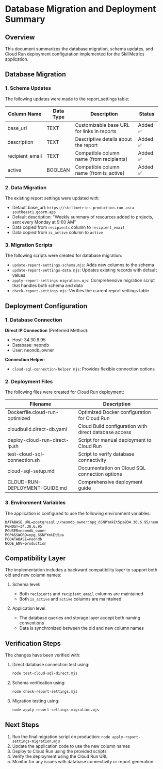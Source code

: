 # Database Migration and Deployment Summary

## Overview

This document summarizes the database migration, schema updates, and Cloud Run deployment configuration implemented for the SkillMetrics application.

## Database Migration

### 1. Schema Updates

The following updates were made to the report_settings table:

| Column Name       | Data Type | Description                                | Status    |
|-------------------|-----------|--------------------------------------------|-----------| 
| base_url          | TEXT      | Customizable base URL for links in reports | Added ✅  |
| description       | TEXT      | Descriptive details about the report       | Added ✅  |
| recipient_email   | TEXT      | Compatible column name (from recipients)   | Added ✅  |
| active            | BOOLEAN   | Compatible column name (from is_active)    | Added ✅  |

### 2. Data Migration

The existing report settings were updated with:

- Default base_url: `https://skillmetrics-production.run-asia-southeast1.goorm.app`
- Default description: "Weekly summary of resources added to projects, sent every Monday at 9:00 AM"
- Data copied from `recipients` column to `recipient_email`
- Data copied from `is_active` column to `active`

### 3. Migration Scripts

The following scripts were created for database migration:

- `update-report-settings-schema.mjs`: Adds new columns to the schema
- `update-report-settings-data.mjs`: Updates existing records with default values
- `apply-report-settings-migration.mjs`: Comprehensive migration script that handles both schema and data
- `check-report-settings.mjs`: Verifies the current report settings table

## Deployment Configuration

### 1. Database Connection

**Direct IP Connection** (Preferred Method):
- Host: 34.30.6.95
- Database: neondb
- User: neondb_owner

**Connection Helper**:
- `cloud-sql-connection-helper.mjs`: Provides flexible connection options

### 2. Deployment Files

The following files were created for Cloud Run deployment:

| Filename                       | Description                                            |
|--------------------------------|--------------------------------------------------------|
| Dockerfile.cloud-run-optimized | Optimized Docker configuration for Cloud Run           |
| cloudbuild.direct-db.yaml      | Cloud Build configuration with direct database access  |
| deploy-cloud-run-direct-ip.sh  | Script for manual deployment to Cloud Run             |
| test-cloud-sql-connection.sh   | Script to verify database connectivity                |
| cloud-sql-setup.md             | Documentation on Cloud SQL connection options          |
| CLOUD-RUN-DEPLOYMENT-GUIDE.md  | Comprehensive deployment guide                        |

### 3. Environment Variables

The application is configured to use the following environment variables:

```
DATABASE_URL=postgresql://neondb_owner:npg_6SNPYmkEt5pa@34.30.6.95/neondb
PGHOST=34.30.6.95
PGUSER=neondb_owner
PGPASSWORD=npg_6SNPYmkEt5pa
PGDATABASE=neondb
NODE_ENV=production
```

## Compatibility Layer

The implementation includes a backward compatibility layer to support both old and new column names:

1. Schema level:
   - Both `recipients` and `recipient_email` columns are maintained
   - Both `is_active` and `active` columns are maintained

2. Application level:
   - The database queries and storage layer accept both naming conventions
   - Data is synchronized between the old and new column names

## Verification Steps

The changes have been verified with:

1. Direct database connection test using:
   ```bash
   node test-cloud-sql-direct.mjs
   ```

2. Schema verification using:
   ```bash
   node check-report-settings.mjs
   ```

3. Migration testing using:
   ```bash
   node apply-report-settings-migration.mjs
   ```

## Next Steps

1. Run the final migration script on production: `node apply-report-settings-migration.mjs`
2. Update the application code to use the new column names
3. Deploy to Cloud Run using the provided scripts
4. Verify the deployment using the Cloud Run URL
5. Monitor for any issues with database connectivity or report generation